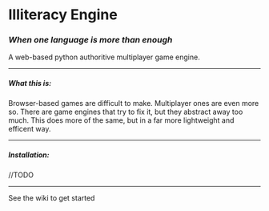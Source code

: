 <h1>Illiteracy Engine</h1>
<h3><i>When one language is more than enough</i></h3>

A web-based python authoritive multiplayer game engine.
<hr>
<h5>What this is:</h5>
Browser-based games are difficult to make. Multiplayer ones are even more so. There are game engines that try to fix it,
but they abstract away too much. This does more of the same, but in a far more lightweight and efficent way.
<hr>
<h5>Installation:</h5>
//TODO
<hr>

See the wiki to get started
